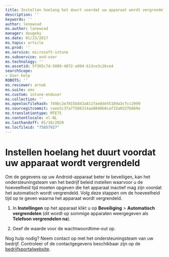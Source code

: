 ```yaml
---
title: Instellen hoelang het duurt voordat uw apparaat wordt vergrendeld | Microsoft Docs
description: ''
keywords: ''
author: lenewsad
ms.author: lanewsad
manager: dougeby
ms.date: 01/23/2017
ms.topic: article
ms.prod: ''
ms.service: microsoft-intune
ms.subservice: end-user
ms.technology: ''
ms.assetid: 5f365c7d-5889-4072-a994-613ce3c26ce4
searchScope:
- User help
ROBOTS: ''
ms.reviewer: arnab
ms.suite: ems
ms.custom: intune-enduser
ms.collection: ''
ms.openlocfilehash: 749bc2e7015bd43a811fae8de55169a3cfcc2999
ms.sourcegitcommit: caee3c3fa77586314aa8040b0caf32a0527b669e
ms.translationtype: MTE75
ms.contentlocale: nl-NL
ms.lasthandoff: 01/10/2020
ms.locfileid: "75857927"
---
```

# <a name="how-to-set-the-amount-of-time-before-your-device-is-locked"></a>Instellen hoelang het duurt voordat uw apparaat wordt vergrendeld

Om de gegevens op uw Android-apparaat beter te beveiligen, kan het ondersteuningsteam van het bedrijf beleid instellen waarvoor u de hoeveelheid tijd moeten opgeven die het apparaat inactief mag zijn voordat het automatisch wordt vergrendeld. Volg deze stappen om de hoeveelheid tijd op te geven waarna het apparaat wordt vergrendeld.

1. In **Instellingen** op het apparaat klikt u op **Beveiliging** &gt; **Automatisch vergrendelen** (dit wordt op sommige apparaten weergegeven als **Telefoon vergrendelen na**).

2. Geef de waarde voor de wachtwoordtime-out op.

Nog hulp nodig? Neem contact op met het ondersteuningsteam van uw bedrijf. Controleer of de contactgegevens beschikbaar zijn op de [bedrijfsportalwebsite](https://go.microsoft.com/fwlink/?linkid=2010980).
